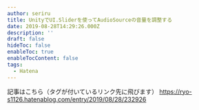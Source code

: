 ```yaml
---
author: seriru
title: UnityでUI.Sliderを使ってAudioSourceの音量を調整する
date: 2019-08-28T14:29:26.000Z
description: ''
draft: false
hideToc: false
enableToc: true
enableTocContent: false
tags:
  - Hatena
---
```


記事はこちら（タグが付いているリンク先に飛びます）
https://ryo-s1126.hatenablog.com/entry/2019/08/28/232926
